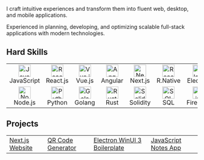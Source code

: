 <!-- Introduction -->
<p>I craft intuitive experiences and transform them into fluent web, desktop, and mobile applications.</p>
<p>Experienced in planning, developing, and optimizing scalable full-stack applications with modern technologies.</p>

<!-- Skills Section -->
<h2>Hard Skills</h2>
<table>
  <tr>
    <td align="center" width="80">
      <img src="https://skillicons.dev/icons?i=js" alt="JavaScript" width="32" height="32" /><br>JavaScript
    </td>
    <td align="center" width="80">
      <img src="https://skillicons.dev/icons?i=react" alt="React.js" width="32" height="32" /><br>React.js
    </td>
    <td align="center" width="80">
      <img src="https://skillicons.dev/icons?i=vue" alt="Vue.js" width="32" height="32" /><br>Vue.js
    </td>
    <td align="center" width="80">
      <img src="https://skillicons.dev/icons?i=angular" alt="Angular" width="32" height="32" /><br>Angular
    </td>
    <td align="center" width="80">
      <img src="https://skillicons.dev/icons?i=nextjs" alt="Next.js" width="32" height="32" /><br>Next.js
    </td>
    <td align="center" width="80">
      <img src="https://skillicons.dev/icons?i=react" alt="React Native" width="32" height="32" /><br>R.Native
    </td>
    <td align="center" width="80">
      <img src="https://skillicons.dev/icons?i=electron" alt="Electron" width="32" height="32" /><br>Electron
    </td>
    <td align="center" width="80">
      <img src="https://skillicons.dev/icons?i=tauri" alt="Tauri" width="32" height="32" /><br>Tauri
    </td>
  </tr>
  <tr>
    <td align="center" width="80">
      <img src="https://skillicons.dev/icons?i=nodejs" alt="Node.js" width="32" height="32" /><br>Node.js
    </td>
    <td align="center" width="80">
      <img src="https://skillicons.dev/icons?i=python" alt="Python" width="32" height="32" /><br>Python
    </td>
    <td align="center" width="80">
      <img src="https://skillicons.dev/icons?i=go" alt="Golang" width="32" height="32" /><br>Golang
    </td>
    <td align="center" width="80">
      <img src="https://skillicons.dev/icons?i=rust" alt="Rust" width="32" height="32" /><br>Rust
    </td>
    <td align="center" width="80">
      <img src="https://skillicons.dev/icons?i=solidity" alt="Solidity" width="32" height="32" /><br>Solidity
    </td>
    <td align="center" width="80">
      <img src="https://skillicons.dev/icons?i=postgres" alt="SQL" width="32" height="32" /><br>SQL
    </td>
    <td align="center" width="80">
      <img src="https://skillicons.dev/icons?i=firebase" alt="Firebase" width="32" height="32" /><br>Firebase
    </td>
    <td align="center" width="80">
      <img src="https://skillicons.dev/icons?i=vercel" alt="Vercel" width="32" height="32" /><br>Vercel
    </td>
  </tr>
</table>

<!-- Projects Section -->
<h2>Projects</h2>
<table>
  <tr>
    <td><a href="https://github.com/burakunal28/kebap-nextjs-tailwind">Next.js Website</a></td>
    <td><a href="https://github.com/burakunal28/qrcode-generator">QR Code Generator</a></td>
    <td><a href="https://github.com/burakunal28/electron-react-fluentui">Electron WinUI 3 Boilerplate</a></td>
    <td><a href="https://github.com/burakunal28/colorful-notes">JavaScript Notes App</a></td>
  </tr>
</table>
